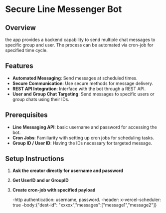 # Secure Line Messenger Bot

## Overview

the app provides a backend capability to send multiple chat messages to specific group and user. The process can be automated via cron-job for specified time cycle.

## Features

- **Automated Messaging**: Send messages at scheduled times.
- **Secure Communication**: Use secure methods for message delivery.
- **REST API Integration**: Interface with the bot through a REST API.
- **User and Group Chat Targeting**: Send messages to specific users or group chats using their IDs.

## Prerequisites

- **Line Messaging API**: basic username and password for accessing the bot.
- **Cron Jobs**: Familiarity with setting up cron jobs for scheduling tasks.
- **Group ID / User ID**: Having the IDs necessary for targeted message.

## Setup Instructions

1. **Ask the creator directly for username and password**
2. **Get UserID and or GroupID**
3. **Create cron-job with specified payload**

   -http authentication: username, password.
   -header: x-vercel-scheduler: true
   -body:{"dest-id": "xxxxx","messages":["message1","message2"]}
